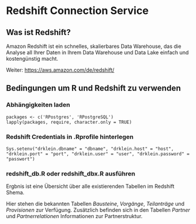 # Redshift Connection Service

## Was ist Redshift?

Amazon Redshift ist ein schnelles, skalierbares Data Warehouse, das die Analyse all Ihrer Daten in Ihrem Data Warehouse und Data Lake einfach und kostengünstig macht.

Weiter: https://aws.amazon.com/de/redshift/

## Bedingungen um R und Redshift zu verwenden

### Abhängigkeiten laden
```
packages <- c('RPostgres', 'RPostgreSQL')
lapply(packages, require, character.only = TRUE)
```

### Redshift Credentials in .Rprofile hinterlegen
```
Sys.setenv("drklein.dbname" = "dbname", "drklein.host" = "host", "drklein.port" = "port", "drklein.user" = "user", "drklein.password" = "passwort")
```

### redshift_db.R oder redshift_dbx.R ausführen

Ergbnis ist eine Übersicht über alle existierenden Tabellen im Redshift Shema.

Hier stehen die bekannten Tabellen *Bausteine*, *Vorgänge*, *Teilanträge* und *Provisionen* zur Verfügung. Zusätzlich  befinden sich in den Tabellen *Partner* und *Partnerrelationen* Informationen zur Partnerstruktur.